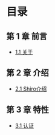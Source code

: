 # 目录

## 第 1 章 前言

* [1.1 关于](README.md)

## 第 2 章 介绍

* [2.1 Shiro介绍](shirojie-shao.md)

## 第 3 章 特性

  * [3.1 认证](te-xing/ren-zheng.md)
